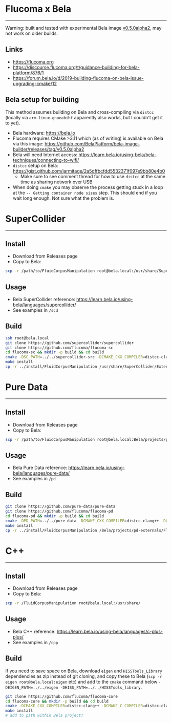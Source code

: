 # Flucoma x Bela
---

Warning: built and tested with experimental Bela image [v0.5.0alpha2](https://github.com/BelaPlatform/bela-image-builder/releases/tag/v0.5.0alpha2), may not work on older builds.

## Links
- https://flucoma.org
- https://discourse.flucoma.org/t/guidance-building-for-bela-platform/876/1
- https://forum.bela.io/d/2019-building-flucoma-on-bela-issue-upgrading-cmake/12

## Bela setup for building
This method assumes building on Bela and cross-compiling via `distcc` (locally via `arm-linux-gnueabihf` apparently also works, but I couldn't get it to yet).
- Bela hardware: https://bela.io
- Flucoma requires CMake >3.11 which (as of writing) is available on Bela via this image: https://github.com/BelaPlatform/bela-image-builder/releases/tag/v0.5.0alpha2
- Bela will need Internet access: https://learn.bela.io/using-bela/bela-techniques/connecting-to-wifi/
- `distcc` setup on Bela: https://gist.github.com/jarmitage/2a5dffbcfdd5532371f097e9bb80e4b0
  - Make sure to see comment thread for how to use `distcc` at the same time as sharing network over USB
- When doing `cmake` you may observe the process getting stuck in a loop at the `-- Getting container node sizes` step. This should end if you wait long enough. Not sure what the problem is.

# SuperCollider
---

## Install
- Download from Releases page
- Copy to Bela:
```sh
scp -r /path/to/FluidCorpusManipulation root@bela.local:/usr/share/SuperCollider/Extensions/FluidCorpusManipulation
```

## Usage
- Bela SuperCollider reference: https://learn.bela.io/using-bela/languages/supercollider/
- See examples in `/scd`

## Build
```sh
ssh root@bela.local
git clone https://github.com/supercollider/supercollider
git clone https://github.com/flucoma/flucoma-sc
cd flucoma-sc && mkdir -p build && cd build
cmake -DSC_PATH=../../supercollider-src -DCMAKE_CXX_COMPILER=distcc-clang++ -DCMAKE_C_COMPILER=distcc-clang -DCMAKE_CXX_FLAGS='-mfpu=neon -mfloat-abi=hard' -DCMAKE_C_FLAGS='-mfpu=neon -mfloat-abi=hard' -DDOCS=OFF ..
make install
cp -r ../install/FluidCorpusManipulation /usr/share/SuperCollider/Extensions/FluidCorpusManipulation
```

# Pure Data
---

## Install
- Download from Releases page
- Copy to Bela:
```sh
scp -r /path/to/FluidCorpusManipulation root@bela.local:Bela/projects/pd-externals/FluidCorpusManipulation
```

## Usage
- Bela Pure Data reference: https://learn.bela.io/using-bela/languages/pure-data/
- See examples in `/pd`

## Build
```sh
git clone https://github.com/pure-data/pure-data
git clone https://github.com/flucoma/flucoma-pd
cd flucoma-pd && mkdir -p build && cd build
cmake -DPD_PATH=../../pure-data -DCMAKE_CXX_COMPILER=distcc-clang++ -DCMAKE_C_COMPILER=distcc-clang -DCMAKE_CXX_FLAGS='-mfpu=neon -mfloat-abi=hard' -DCMAKE_C_FLAGS='-mfpu=neon -mfloat-abi=hard' -DDOCS=OFF ..
make install
cp -r ../install/FluidCorpusManipulation /Bela/projects/pd-externals/FluidCorpusManipulation
```

# C++
---

## Install
- Download from Releases page
- Copy to Bela:
```sh
scp -r /FluidCorpusManipulation root@bela.local:/usr/share/
```

## Usage
- Bela C++ reference: https://learn.bela.io/using-bela/languages/c-plus-plus/
- See examples in `/cpp`

## Build
If you need to save space on Bela, download `eigen` and `HISSTools_Library` dependencies as zip instead of git cloning, and copy these to Bela (`scp -r eigen root@bela.local:eigen` etc) and add to the `cmake` command below `-DEIGEN_PATH=../../eigen -DHISS_PATH=../../HISSTools_library`.
```sh
git clone https://github.com/flucoma/flucoma-core
cd flucoma-core && mkdir -p build && cd build
cmake -DCMAKE_CXX_COMPILER=distcc-clang++ -DCMAKE_C_COMPILER=distcc-clang -DCMAKE_CXX_FLAGS='-mfpu=neon -mfloat-abi=hard' -DCMAKE_C_FLAGS='-mfpu=neon -mfloat-abi=hard' -DDOCS=OFF ..
make install
# add to path within Bela project?
```
